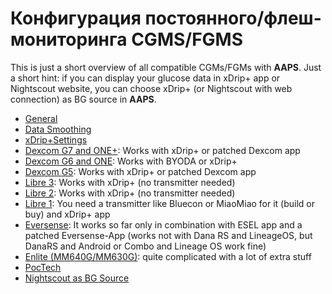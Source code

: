 # Конфигурация постоянного/флеш-мониторинга CGMS/FGMS

This is just a short overview of all compatible CGMs/FGMs with **AAPS**.
Just a short hint: if you can display your glucose data in xDrip+ app or Nightscout website, you can choose xDrip+ (or Nightscout with web connection) as BG source in **AAPS**.

- [General](../CompatibleCgms/GeneralCGMRecommendation.md)
- [Data Smoothing](../CompatibleCgms/SmoothingBloodGlucoseData.md)
- [xDrip+Settings](../CompatibleCgms/xDrip.md)
- [Dexcom G7 and ONE+](../CompatibleCgms/DexcomG7.md): Works with xDrip+ or patched Dexcom app
- [Dexcom G6 and ONE](../CompatibleCgms/DexcomG6.md): Works with BYODA or xDrip+
- [Dexcom G5](../CompatibleCgms/DexcomG5.md): Works with xDrip+ or patched Dexcom app
- [Libre 3](../CompatibleCgms/Libre3.md): Works with xDrip+ (no transmitter needed)
- [Libre 2](../CompatibleCgms/Libre2.md): Works with xDrip+ (no transmitter needed)
- [Libre 1](../CompatibleCgms/Libre1.md): You need a transmitter like Bluecon or MiaoMiao for it (build or buy) and xDrip+ app
- [Eversense](../CompatibleCgms/Eversense.md): It works so far only in combination with ESEL app and a patched Eversense-App (works not with Dana RS and LineageOS, but DanaRS and Android or Combo and Lineage OS work fine)
- [Enlite (MM640G/MM630G)](../CompatibleCgms/MM640g.md): quite complicated with a lot of extra stuff
- [PocTech](../CompatibleCgms/PocTech.md)
- [Nightscout as BG Source](../CompatibleCgms/CgmNightscoutUpload.md)
